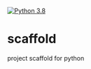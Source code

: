[![Python 3.8](https://github.com/zengyuzhi/scaffold/actions/workflows/main.yml/badge.svg)](https://github.com/zengyuzhi/scaffold/actions/workflows/main.yml)

# scaffold
project scaffold for python
